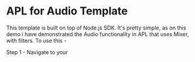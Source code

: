 # APL for Audio Template

This template is built on top of Node.js SDK. It's pretty simple, as on this demo i have demonstrated the Audio functionality in APL that uses Mixer, with filters. To use this -

Step 1 - Navigate to your 